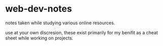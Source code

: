 # web-dev-notes
notes taken while studying various online resources.

use at your own discresion, these exist primarily for my benifit as a cheat sheet while working on projects.
